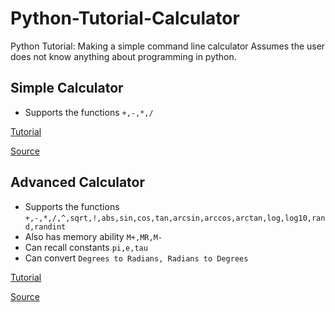 # Python-Tutorial-Calculator
Python Tutorial: Making a simple command line calculator
Assumes the user does not know anything about programming in python.

## Simple Calculator

* Supports the functions `+,-,*,/`

[Tutorial](https://github.com/neilbalch/Python-Tutorial-Calculator/blob/master/Simple%20Calculator%20Tutorial.md)

[Source](https://github.com/neilbalch/Python-Tutorial-Calculator/blob/master/Simple%20Calculator.py)

## Advanced Calculator

* Supports the functions `+,-,*,/,^,sqrt,!,abs,sin,cos,tan,arcsin,arccos,arctan,log,log10,rand,randint`
* Also has memory ability `M+,MR,M-`
* Can recall constants `pi,e,tau`
* Can convert `Degrees to Radians, Radians to Degrees`

[Tutorial](https://github.com/neilbalch/Python-Tutorial-Calculator/blob/master/Advanced%20Calculator%20Tutorial.md)

[Source](https://github.com/neilbalch/Python-Tutorial-Calculator/blob/master/Advanced%20Calculator.py)
